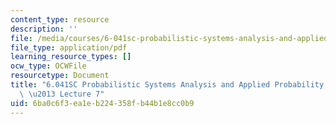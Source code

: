 ```yaml
---
content_type: resource
description: ''
file: /media/courses/6-041sc-probabilistic-systems-analysis-and-applied-probability-fall-2013/6ba0c6f3ea1eb224358fb44b1e8cc0b9_MIT6_041SCF13_lec07_300k.mp4.pdf
file_type: application/pdf
learning_resource_types: []
ocw_type: OCWFile
resourcetype: Document
title: "6.041SC Probabilistic Systems Analysis and Applied Probability, Fall 2013Transcript\
  \ \u2013 Lecture 7"
uid: 6ba0c6f3-ea1e-b224-358f-b44b1e8cc0b9
---
```


